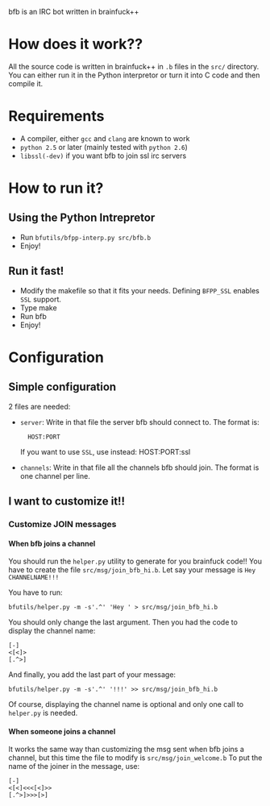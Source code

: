bfb is an IRC bot written in brainfuck++


How does it work??
==================
All the source code is written in brainfuck++ in `.b` files in the `src/` directory.
You can either run it in the Python interpretor or turn it into C code and then
compile it.



Requirements
============

- A compiler, either `gcc` and `clang` are known to work
- `python 2.5` or later (mainly tested with `python 2.6`)
- `libssl(-dev)` if you want bfb to join ssl irc servers


How to run it?
==============

Using the Python Intrepretor
----------------------------

- Run `bfutils/bfpp-interp.py src/bfb.b`
- Enjoy!

Run it fast!
------------
- Modify the makefile so that it fits your needs.
  Defining `BFPP_SSL` enables `SSL` support.
- Type make
- Run bfb
- Enjoy!



Configuration
=============

Simple configuration
--------------------
2 files are needed:

* `server`:
  Write in that file the server bfb should connect to. The format is:

        HOST:PORT

  If you want to use `SSL`, use instead:
        HOST:PORT:ssl

* `channels`:
  Write in that file all the channels bfb should join. The format is one channel
  per line.


I want to customize it!!
------------------------


### Customize JOIN messages

#### When bfb joins a channel

You should run the `helper.py` utility to generate for you brainfuck code!!
You have to create the file `src/msg/join_bfb_hi.b`.
Let say your message is `Hey CHANNELNAME!!!`

You have to run:

    bfutils/helper.py -m -s'.^' 'Hey ' > src/msg/join_bfb_hi.b

You should only change the last argument.
Then you had the code to display the channel name:

    [-]
    <[<]>
    [.^>]

And finally, you add the last part of your message:

    bfutils/helper.py -m -s'.^' '!!!' >> src/msg/join_bfb_hi.b

Of course, displaying the channel name is optional and only one call to
`helper.py` is needed.

#### When someone joins a channel

It works the same way than customizing the msg sent when bfb joins a channel, but
this time the file to modify is `src/msg/join_welcome.b`
To put the name of the joiner in the message, use:

    [-]
    <[<]<<<[<]>>
    [.^>]>>>[>]


